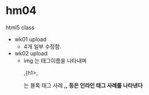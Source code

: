 # hm04
html5 class
- wk01 upload
  - 4개 일부 수정함.
- wk02 upload
  - img 는 태그이름을 나타내며  <p>,{h1>,<div> 는 블록 태그 사례 <strong>,<a>,<img> 등은 인라인 태그 사례를 나타낸다
